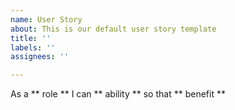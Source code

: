 ```yaml
---
name: User Story
about: This is our default user story template
title: ''
labels: ''
assignees: ''

---
```


As a ** role ** I can ** ability ** so that ** benefit **

